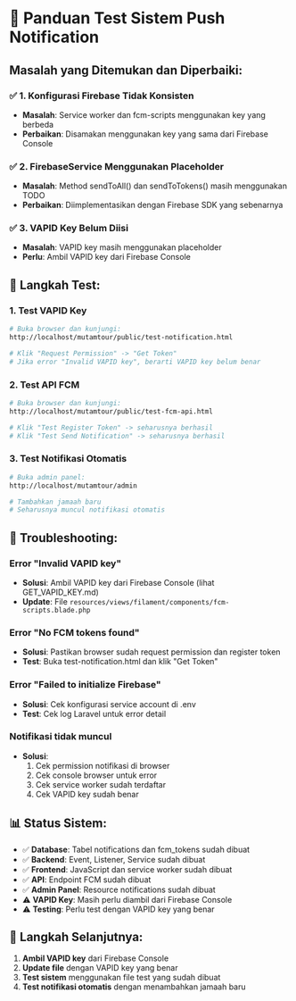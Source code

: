 # 🧪 Panduan Test Sistem Push Notification

## Masalah yang Ditemukan dan Diperbaiki:

### ✅ 1. Konfigurasi Firebase Tidak Konsisten
- **Masalah**: Service worker dan fcm-scripts menggunakan key yang berbeda
- **Perbaikan**: Disamakan menggunakan key yang sama dari Firebase Console

### ✅ 2. FirebaseService Menggunakan Placeholder
- **Masalah**: Method sendToAll() dan sendToTokens() masih menggunakan TODO
- **Perbaikan**: Diimplementasikan dengan Firebase SDK yang sebenarnya

### ✅ 3. VAPID Key Belum Diisi
- **Masalah**: VAPID key masih menggunakan placeholder
- **Perlu**: Ambil VAPID key dari Firebase Console

## 🔧 Langkah Test:

### 1. Test VAPID Key
```bash
# Buka browser dan kunjungi:
http://localhost/mutamtour/public/test-notification.html

# Klik "Request Permission" -> "Get Token"
# Jika error "Invalid VAPID key", berarti VAPID key belum benar
```

### 2. Test API FCM
```bash
# Buka browser dan kunjungi:
http://localhost/mutamtour/public/test-fcm-api.html

# Klik "Test Register Token" -> seharusnya berhasil
# Klik "Test Send Notification" -> seharusnya berhasil
```

### 3. Test Notifikasi Otomatis
```bash
# Buka admin panel:
http://localhost/mutamtour/admin

# Tambahkan jamaah baru
# Seharusnya muncul notifikasi otomatis
```

## 🐛 Troubleshooting:

### Error "Invalid VAPID key"
- **Solusi**: Ambil VAPID key dari Firebase Console (lihat GET_VAPID_KEY.md)
- **Update**: File `resources/views/filament/components/fcm-scripts.blade.php`

### Error "No FCM tokens found"
- **Solusi**: Pastikan browser sudah request permission dan register token
- **Test**: Buka test-notification.html dan klik "Get Token"

### Error "Failed to initialize Firebase"
- **Solusi**: Cek konfigurasi service account di .env
- **Test**: Cek log Laravel untuk error detail

### Notifikasi tidak muncul
- **Solusi**: 
  1. Cek permission notifikasi di browser
  2. Cek console browser untuk error
  3. Cek service worker sudah terdaftar
  4. Cek VAPID key sudah benar

## 📊 Status Sistem:

- ✅ **Database**: Tabel notifications dan fcm_tokens sudah dibuat
- ✅ **Backend**: Event, Listener, Service sudah dibuat
- ✅ **Frontend**: JavaScript dan service worker sudah dibuat
- ✅ **API**: Endpoint FCM sudah dibuat
- ✅ **Admin Panel**: Resource notifications sudah dibuat
- ⚠️ **VAPID Key**: Masih perlu diambil dari Firebase Console
- ⚠️ **Testing**: Perlu test dengan VAPID key yang benar

## 🎯 Langkah Selanjutnya:

1. **Ambil VAPID key** dari Firebase Console
2. **Update file** dengan VAPID key yang benar
3. **Test sistem** menggunakan file test yang sudah dibuat
4. **Test notifikasi otomatis** dengan menambahkan jamaah baru

